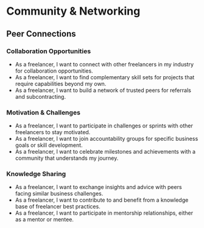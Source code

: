 # Community & Networking

## Peer Connections

### Collaboration Opportunities
- As a freelancer, I want to connect with other freelancers in my industry for collaboration opportunities.
- As a freelancer, I want to find complementary skill sets for projects that require capabilities beyond my own.
- As a freelancer, I want to build a network of trusted peers for referrals and subcontracting.

### Motivation & Challenges
- As a freelancer, I want to participate in challenges or sprints with other freelancers to stay motivated.
- As a freelancer, I want to join accountability groups for specific business goals or skill development.
- As a freelancer, I want to celebrate milestones and achievements with a community that understands my journey.

### Knowledge Sharing
- As a freelancer, I want to exchange insights and advice with peers facing similar business challenges.
- As a freelancer, I want to contribute to and benefit from a knowledge base of freelancer best practices.
- As a freelancer, I want to participate in mentorship relationships, either as a mentor or mentee.